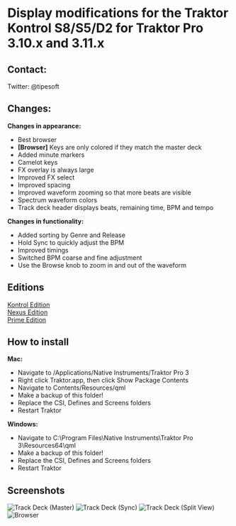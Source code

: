 # Display modifications for the Traktor Kontrol S8/S5/D2 for Traktor Pro 3.10.x and 3.11.x

## Contact:

  Twitter: @tipesoft

## Changes:

**Changes in appearance:**
  - Best browser
  - **[Browser]** Keys are only colored if they match the master deck
  - Added minute markers
  - Camelot keys
  - FX overlay is always large
  - Improved FX select
  - Improved spacing
  - Improved waveform zooming so that more beats are visible
  - Spectrum waveform colors
  - Track deck header displays beats, remaining time, BPM and tempo

**Changes in functionality:**

  - Added sorting by Genre and Release
  - Hold Sync to quickly adjust the BPM
  - Improved timings
  - Switched BPM coarse and fine adjustment
  - Use the Browse knob to zoom in and out of the waveform

## Editions

[Kontrol Edition](https://github.com/ErikMinekus/traktor-kontrol-screens/tree/master)\
[Nexus Edition](https://github.com/ErikMinekus/traktor-kontrol-screens/tree/nexus)\
[Prime Edition](https://github.com/ErikMinekus/traktor-kontrol-screens/tree/prime)

## How to install

**Mac:**

  - Navigate to /Applications/Native Instruments/Traktor Pro 3
  - Right click Traktor.app, then click Show Package Contents
  - Navigate to Contents/Resources/qml
  - Make a backup of this folder!
  - Replace the CSI, Defines and Screens folders
  - Restart Traktor

**Windows:**

  - Navigate to C:\Program Files\Native Instruments\Traktor Pro 3\Resources64\qml
  - Make a backup of this folder!
  - Replace the CSI, Defines and Screens folders
  - Restart Traktor

## Screenshots

![Track Deck (Master)](https://ErikMinekus.github.io/traktor-kontrol-screens/nexus/track-deck-master.jpg)
![Track Deck (Sync)](https://ErikMinekus.github.io/traktor-kontrol-screens/nexus/track-deck-sync.jpg)
![Track Deck (Split View)](https://ErikMinekus.github.io/traktor-kontrol-screens/nexus/track-deck-split.jpg)
![Browser](https://ErikMinekus.github.io/traktor-kontrol-screens/nexus/browser.jpg)
